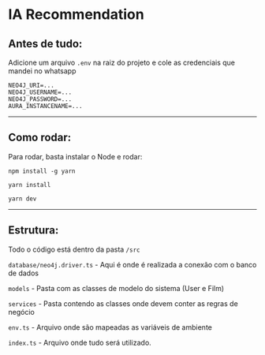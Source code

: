 # IA Recommendation

## Antes de tudo:

Adicione um arquivo `.env` na raiz do projeto e cole as credenciais que mandei no whatsapp

```
NEO4J_URI=...
NEO4J_USERNAME=...
NEO4J_PASSWORD=...
AURA_INSTANCENAME=...

```

---
## Como rodar:

Para rodar, basta instalar o Node e rodar:

`npm install -g yarn`

`yarn install`

`yarn dev`

---
## Estrutura:

Todo o código está dentro da pasta `/src`

`database/neo4j.driver.ts` - Aqui é onde é realizada a conexão com o banco de dados

`models` - Pasta com as classes de modelo do sistema (User e Film)

`services` - Pasta contendo as classes onde devem conter as regras de negócio

`env.ts` - Arquivo onde são mapeadas as variáveis de ambiente

`index.ts` - Arquivo onde tudo será utilizado.


